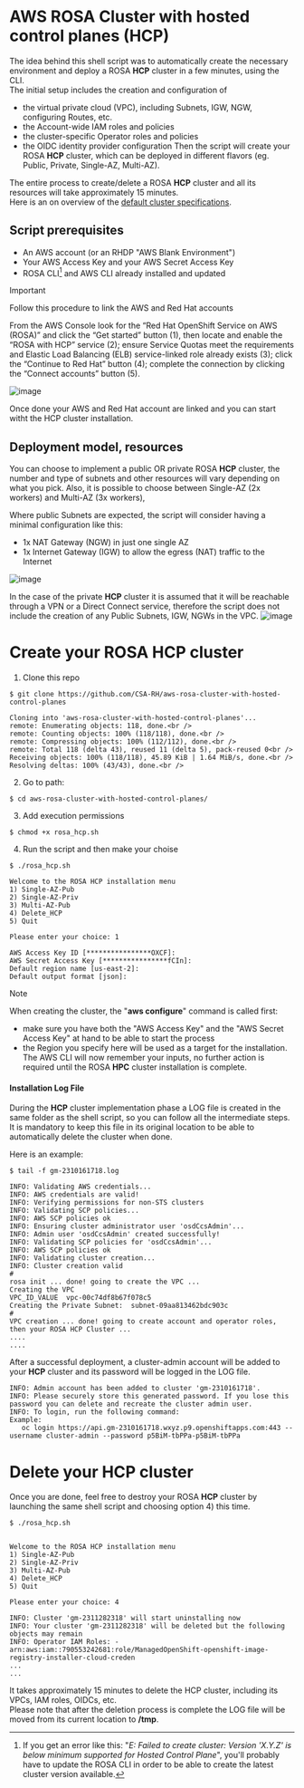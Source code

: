# AWS ROSA Cluster with hosted control planes (HCP)
The idea behind this shell script was to automatically create the necessary environment and deploy a ROSA **HCP** cluster in a few minutes, using the CLI.<br />
The initial setup includes the creation and configuration of
   - the virtual private cloud (VPC), including Subnets, IGW, NGW, configuring Routes, etc.
   - the Account-wide IAM roles and policies
   - the cluster-specific Operator roles and policies
   - the OIDC identity provider configuration
Then the script will create your ROSA **HCP** cluster, which can be deployed in different flavors (eg. Public, Private, Single-AZ, Multi-AZ).

The entire process to create/delete a ROSA **HCP** cluster and all its resources will take approximately 15 minutes. <br /> Here is an on overview of the [default cluster specifications](https://docs.openshift.com/rosa/rosa_hcp/rosa-hcp-sts-creating-a-cluster-quickly.html#rosa-sts-overview-of-the-default-cluster-specifications_rosa-hcp-sts-creating-a-cluster-quickly).

## Script prerequisites
- An AWS account (or an RHDP "AWS Blank Environment")
- Your AWS Access Key and your AWS Secret Access Key
- ROSA CLI[^1] and AWS CLI already installed and updated

> [!IMPORTANT]
> Follow this procedure to link the AWS and Red Hat accounts

From the AWS Console look for the “Red Hat OpenShift Service on AWS (ROSA)” and click the “Get started” button (1), then locate and enable the “ROSA with HCP” service (2);
ensure Service Quotas meet the requirements and Elastic Load Balancing (ELB) service-linked role already exists (3); click the “Continue to Red Hat” button (4); complete the connection by clicking the “Connect accounts” button (5).

![image](https://github.com/CSA-RH/aws-rosa-cluster-with-hosted-control-planes/assets/148223511/7852a5bf-2b31-4673-8f58-1efd841a7b8d)

Once done your AWS and Red Hat account are linked and you can start witht the HCP cluster installation.

[^1]: If you get an error like this: "_E: Failed to create cluster: Version 'X.Y.Z' is below minimum supported for Hosted Control Plane_", you'll probably have to update the ROSA CLI in order to be able to create the latest cluster version available.

## Deployment model, resources
You can choose to implement a public OR private ROSA **HCP** cluster, the number and type of subnets and other resources will vary depending on what you pick.
Also, it is possible to choose between Single-AZ (2x workers) and Multi-AZ (3x workers), 

Where public Subnets are expected, the script will consider having a minimal configuration like this:
- 1x NAT Gateway (NGW) in just one single AZ 
- 1x Internet Gateway (IGW) to allow the egress (NAT) traffic to the Internet<br />

![image](https://github.com/CSA-RH/aws-rosa-cluster-with-hosted-control-planes/assets/148223511/cbaeb255-c8a1-417f-8680-af11b5c2994e)

In the case of the private **HCP** cluster it is assumed that it will be reachable through a VPN or a Direct Connect service, therefore the script does not include the creation of any Public Subnets, IGW, NGWs in the VPC.
![image](https://github.com/CSA-RH/aws-rosa-cluster-with-hosted-control-planes/assets/148223511/400508f8-411d-46b2-9da1-4c472bbb92ef)


# Create your ROSA HCP cluster
1. Clone this repo
```
$ git clone https://github.com/CSA-RH/aws-rosa-cluster-with-hosted-control-planes

Cloning into 'aws-rosa-cluster-with-hosted-control-planes'...
remote: Enumerating objects: 118, done.<br />
remote: Counting objects: 100% (118/118), done.<br />
remote: Compressing objects: 100% (112/112), done.<br />
remote: Total 118 (delta 43), reused 11 (delta 5), pack-reused 0<br />
Receiving objects: 100% (118/118), 45.89 KiB | 1.64 MiB/s, done.<br />
Resolving deltas: 100% (43/43), done.<br />
```
2. Go to path:
```
$ cd aws-rosa-cluster-with-hosted-control-planes/
```

3. Add execution permissions
```
$ chmod +x rosa_hcp.sh 
```

4. Run the script and then make your choise
```
$ ./rosa_hcp.sh 

Welcome to the ROSA HCP installation menu
1) Single-AZ-Pub 
2) Single-AZ-Priv 
3) Multi-AZ-Pub 
4) Delete_HCP 
5) Quit

Please enter your choice: 1

AWS Access Key ID [****************OXCF]: 
AWS Secret Access Key [****************fCIn]: 
Default region name [us-east-2]: 
Default output format [json]:
```
> [!NOTE]
> When creating the cluster, the "**aws configure**" command is called first:
> - make sure you have both the "AWS Access Key" and the "AWS Secret Access Key" at hand to be able to start the process
> - the Region you specify here will be used as a target for the installation.<br />
> The AWS CLI will now remember your inputs, no further action is required until the ROSA **HPC** cluster installation is complete.

#### Installation Log File 
During the **HCP** cluster implementation phase a LOG file is created in the same folder as the shell script, so you can follow all the intermediate steps.
It is mandatory to keep this file in its original location to be able to automatically delete the cluster when done.

Here is an example:
```
$ tail -f gm-2310161718.log 

INFO: Validating AWS credentials...
INFO: AWS credentials are valid!
INFO: Verifying permissions for non-STS clusters
INFO: Validating SCP policies...
INFO: AWS SCP policies ok
INFO: Ensuring cluster administrator user 'osdCcsAdmin'...
INFO: Admin user 'osdCcsAdmin' created successfully!
INFO: Validating SCP policies for 'osdCcsAdmin'...
INFO: AWS SCP policies ok
INFO: Validating cluster creation...
INFO: Cluster creation valid
#
rosa init ... done! going to create the VPC ...
Creating the VPC
VPC_ID_VALUE  vpc-00c74df8b67f078c5
Creating the Private Subnet:  subnet-09aa813462bdc903c
#
VPC creation ... done! going to create account and operator roles, then your ROSA HCP Cluster ...
....
....
```

After a successful deployment,  a cluster-admin account will be added to your **HCP** cluster and its password will be logged in the LOG file.
```
INFO: Admin account has been added to cluster 'gm-2310161718'.
INFO: Please securely store this generated password. If you lose this password you can delete and recreate the cluster admin user.
INFO: To login, run the following command:
Example:
   oc login https://api.gm-2310161718.wxyz.p9.openshiftapps.com:443 --username cluster-admin --password p5BiM-tbPPa-p5BiM-tbPPa
```

# Delete your HCP cluster
Once you are done, feel free to destroy your ROSA **HCP** cluster by launching the same shell script and choosing option 4) this time. 
```
$ ./rosa_hcp.sh 


Welcome to the ROSA HCP installation menu
1) Single-AZ-Pub 
2) Single-AZ-Priv 
3) Multi-AZ-Pub 
4) Delete_HCP 
5) Quit

Please enter your choice: 4

INFO: Cluster 'gm-2311282318' will start uninstalling now
INFO: Your cluster 'gm-2311282318' will be deleted but the following objects may remain
INFO: Operator IAM Roles: - arn:aws:iam::790553242681:role/ManagedOpenShift-openshift-image-registry-installer-cloud-creden
...
...
```

It takes approximately 15 minutes to delete the HCP cluster, including its VPCs, IAM roles, OIDCs, etc.<br />
Please note that after the deletion process is complete the LOG file will be moved from its current location to **/tmp**.
